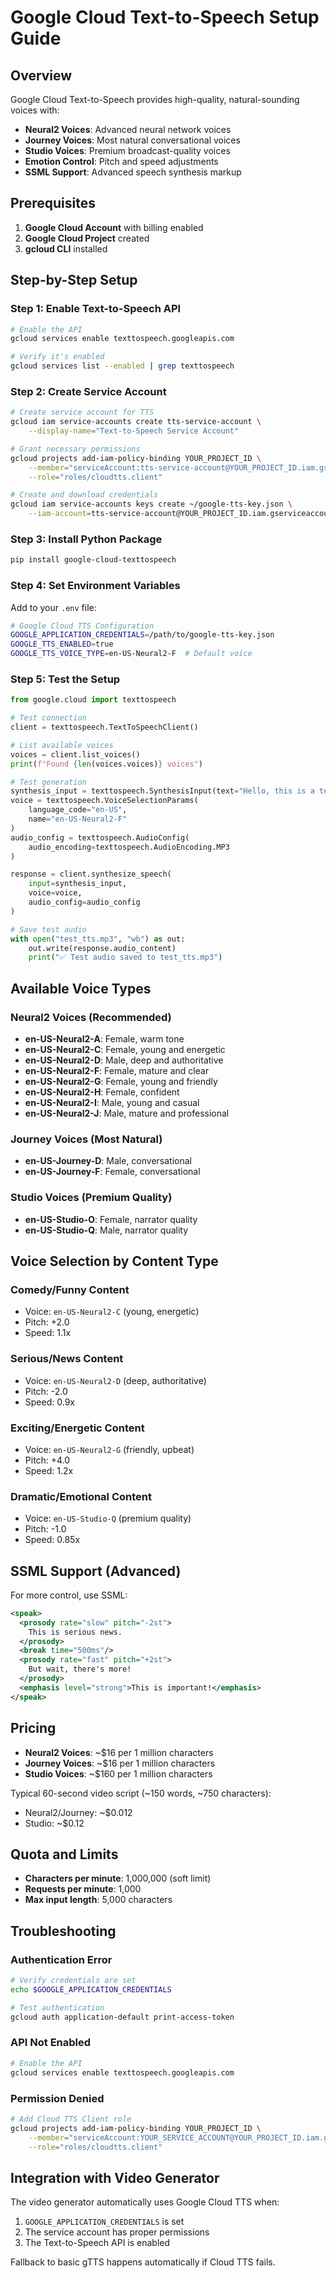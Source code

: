 # Google Cloud Text-to-Speech Setup Guide

## Overview

Google Cloud Text-to-Speech provides high-quality, natural-sounding voices with:
- **Neural2 Voices**: Advanced neural network voices
- **Journey Voices**: Most natural conversational voices
- **Studio Voices**: Premium broadcast-quality voices
- **Emotion Control**: Pitch and speed adjustments
- **SSML Support**: Advanced speech synthesis markup

## Prerequisites

1. **Google Cloud Account** with billing enabled
2. **Google Cloud Project** created
3. **gcloud CLI** installed

## Step-by-Step Setup

### Step 1: Enable Text-to-Speech API

```bash
# Enable the API
gcloud services enable texttospeech.googleapis.com

# Verify it's enabled
gcloud services list --enabled | grep texttospeech
```

### Step 2: Create Service Account

```bash
# Create service account for TTS
gcloud iam service-accounts create tts-service-account \
    --display-name="Text-to-Speech Service Account"

# Grant necessary permissions
gcloud projects add-iam-policy-binding YOUR_PROJECT_ID \
    --member="serviceAccount:tts-service-account@YOUR_PROJECT_ID.iam.gserviceaccount.com" \
    --role="roles/cloudtts.client"

# Create and download credentials
gcloud iam service-accounts keys create ~/google-tts-key.json \
    --iam-account=tts-service-account@YOUR_PROJECT_ID.iam.gserviceaccount.com
```

### Step 3: Install Python Package

```bash
pip install google-cloud-texttospeech
```

### Step 4: Set Environment Variables

Add to your `.env` file:

```bash
# Google Cloud TTS Configuration
GOOGLE_APPLICATION_CREDENTIALS=/path/to/google-tts-key.json
GOOGLE_TTS_ENABLED=true
GOOGLE_TTS_VOICE_TYPE=en-US-Neural2-F  # Default voice
```

### Step 5: Test the Setup

```python
from google.cloud import texttospeech

# Test connection
client = texttospeech.TextToSpeechClient()

# List available voices
voices = client.list_voices()
print(f"Found {len(voices.voices)} voices")

# Test generation
synthesis_input = texttospeech.SynthesisInput(text="Hello, this is a test")
voice = texttospeech.VoiceSelectionParams(
    language_code="en-US",
    name="en-US-Neural2-F"
)
audio_config = texttospeech.AudioConfig(
    audio_encoding=texttospeech.AudioEncoding.MP3
)

response = client.synthesize_speech(
    input=synthesis_input,
    voice=voice,
    audio_config=audio_config
)

# Save test audio
with open("test_tts.mp3", "wb") as out:
    out.write(response.audio_content)
    print("✅ Test audio saved to test_tts.mp3")
```

## Available Voice Types

### Neural2 Voices (Recommended)
- **en-US-Neural2-A**: Female, warm tone
- **en-US-Neural2-C**: Female, young and energetic
- **en-US-Neural2-D**: Male, deep and authoritative
- **en-US-Neural2-F**: Female, mature and clear
- **en-US-Neural2-G**: Female, young and friendly
- **en-US-Neural2-H**: Female, confident
- **en-US-Neural2-I**: Male, young and casual
- **en-US-Neural2-J**: Male, mature and professional

### Journey Voices (Most Natural)
- **en-US-Journey-D**: Male, conversational
- **en-US-Journey-F**: Female, conversational

### Studio Voices (Premium Quality)
- **en-US-Studio-O**: Female, narrator quality
- **en-US-Studio-Q**: Male, narrator quality

## Voice Selection by Content Type

### Comedy/Funny Content
- Voice: `en-US-Neural2-C` (young, energetic)
- Pitch: +2.0
- Speed: 1.1x

### Serious/News Content
- Voice: `en-US-Neural2-D` (deep, authoritative)
- Pitch: -2.0
- Speed: 0.9x

### Exciting/Energetic Content
- Voice: `en-US-Neural2-G` (friendly, upbeat)
- Pitch: +4.0
- Speed: 1.2x

### Dramatic/Emotional Content
- Voice: `en-US-Studio-Q` (premium quality)
- Pitch: -1.0
- Speed: 0.85x

## SSML Support (Advanced)

For more control, use SSML:

```xml
<speak>
  <prosody rate="slow" pitch="-2st">
    This is serious news.
  </prosody>
  <break time="500ms"/>
  <prosody rate="fast" pitch="+2st">
    But wait, there's more!
  </prosody>
  <emphasis level="strong">This is important!</emphasis>
</speak>
```

## Pricing

- **Neural2 Voices**: ~$16 per 1 million characters
- **Journey Voices**: ~$16 per 1 million characters  
- **Studio Voices**: ~$160 per 1 million characters

Typical 60-second video script (~150 words, ~750 characters):
- Neural2/Journey: ~$0.012
- Studio: ~$0.12

## Quota and Limits

- **Characters per minute**: 1,000,000 (soft limit)
- **Requests per minute**: 1,000
- **Max input length**: 5,000 characters

## Troubleshooting

### Authentication Error
```bash
# Verify credentials are set
echo $GOOGLE_APPLICATION_CREDENTIALS

# Test authentication
gcloud auth application-default print-access-token
```

### API Not Enabled
```bash
# Enable the API
gcloud services enable texttospeech.googleapis.com
```

### Permission Denied
```bash
# Add Cloud TTS Client role
gcloud projects add-iam-policy-binding YOUR_PROJECT_ID \
    --member="serviceAccount:YOUR_SERVICE_ACCOUNT@YOUR_PROJECT_ID.iam.gserviceaccount.com" \
    --role="roles/cloudtts.client"
```

## Integration with Video Generator

The video generator automatically uses Google Cloud TTS when:
1. `GOOGLE_APPLICATION_CREDENTIALS` is set
2. The service account has proper permissions
3. The Text-to-Speech API is enabled

Fallback to basic gTTS happens automatically if Cloud TTS fails. 